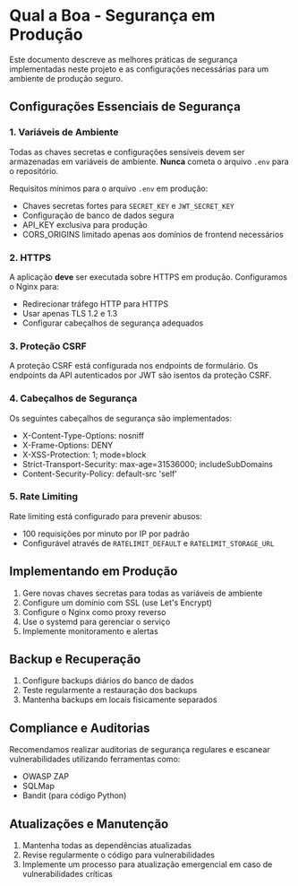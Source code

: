 # Qual a Boa - Segurança em Produção

Este documento descreve as melhores práticas de segurança implementadas neste projeto e as configurações necessárias para um ambiente de produção seguro.

## Configurações Essenciais de Segurança

### 1. Variáveis de Ambiente

Todas as chaves secretas e configurações sensíveis devem ser armazenadas em variáveis de ambiente. **Nunca** cometa o arquivo `.env` para o repositório.

Requisitos mínimos para o arquivo `.env` em produção:
- Chaves secretas fortes para `SECRET_KEY` e `JWT_SECRET_KEY`
- Configuração de banco de dados segura
- API_KEY exclusiva para produção
- CORS_ORIGINS limitado apenas aos domínios de frontend necessários

### 2. HTTPS

A aplicação **deve** ser executada sobre HTTPS em produção. Configuramos o Nginx para:
- Redirecionar tráfego HTTP para HTTPS
- Usar apenas TLS 1.2 e 1.3
- Configurar cabeçalhos de segurança adequados

### 3. Proteção CSRF

A proteção CSRF está configurada nos endpoints de formulário. Os endpoints da API autenticados por JWT são isentos da proteção CSRF.

### 4. Cabeçalhos de Segurança

Os seguintes cabeçalhos de segurança são implementados:
- X-Content-Type-Options: nosniff
- X-Frame-Options: DENY
- X-XSS-Protection: 1; mode=block
- Strict-Transport-Security: max-age=31536000; includeSubDomains
- Content-Security-Policy: default-src 'self'

### 5. Rate Limiting

Rate limiting está configurado para prevenir abusos:
- 100 requisições por minuto por IP por padrão
- Configurável através de `RATELIMIT_DEFAULT` e `RATELIMIT_STORAGE_URL`

## Implementando em Produção

1. Gere novas chaves secretas para todas as variáveis de ambiente
2. Configure um domínio com SSL (use Let's Encrypt)
3. Configure o Nginx como proxy reverso
4. Use o systemd para gerenciar o serviço
5. Implemente monitoramento e alertas

## Backup e Recuperação

1. Configure backups diários do banco de dados
2. Teste regularmente a restauração dos backups
3. Mantenha backups em locais fisicamente separados

## Compliance e Auditorias

Recomendamos realizar auditorias de segurança regulares e escanear vulnerabilidades utilizando ferramentas como:
- OWASP ZAP
- SQLMap
- Bandit (para código Python)

## Atualizações e Manutenção

1. Mantenha todas as dependências atualizadas
2. Revise regularmente o código para vulnerabilidades
3. Implemente um processo para atualização emergencial em caso de vulnerabilidades críticas 